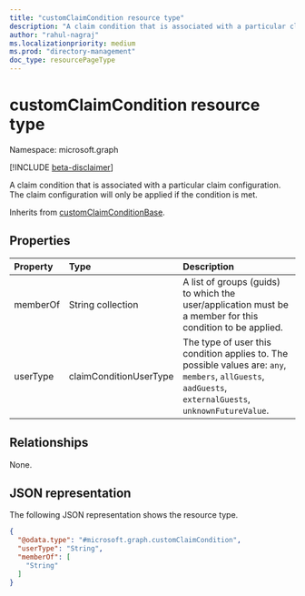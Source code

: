 ```yaml
---
title: "customClaimCondition resource type"
description: "A claim condition that is associated with a particular claim configuration. The claim configuration will only be applied if the condition is met."
author: "rahul-nagraj"
ms.localizationpriority: medium
ms.prod: "directory-management"
doc_type: resourcePageType
---
```


# customClaimCondition resource type

Namespace: microsoft.graph

[!INCLUDE [beta-disclaimer](../../includes/beta-disclaimer.md)]

A claim condition that is associated with a particular claim configuration. The claim configuration will only be applied if the condition is met.

Inherits from [customClaimConditionBase](../resources/customclaimconditionbase.md).

## Properties
|Property|Type|Description|
|:---|:---|:---|
|memberOf|String collection|A list of groups (guids) to which the user/application must be a member for this condition to be applied.|
|userType|claimConditionUserType|The type of user this condition applies to. The possible values are: `any`, `members`, `allGuests`, `aadGuests`, `externalGuests`, `unknownFutureValue`.|

## Relationships
None.

## JSON representation
The following JSON representation shows the resource type.
<!-- {
  "blockType": "resource",
  "@odata.type": "microsoft.graph.customClaimCondition"
}
-->
``` json
{
  "@odata.type": "#microsoft.graph.customClaimCondition",
  "userType": "String",
  "memberOf": [
    "String"
  ]
}
```
